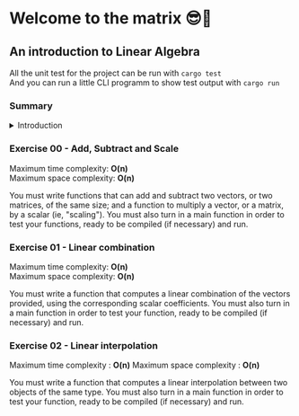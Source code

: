 # Welcome to the matrix 😎💊

## An introduction to Linear Algebra


All the unit test for the project can be run with `cargo test`  
And you can run a little CLI programm to show test output with `cargo run`


### Summary

<details>
<summary> Introduction </summary>

- [Exercise 00 - Add, Subtract and Scale](#ex00)
- [Exercise 01 - Linear combination](#ex01)
- [Exercise 02 - Linear interpolation](#ex02)
- [Exercise 03 - Dot product]()
- [Exercise 04 - Norm]()

</details>

###  <a name="ex00">Exercise 00 - Add, Subtract and Scale</a>

Maximum time complexity: **O(n)**  
Maximum space complexity: **O(n)**

You must write functions that can add and subtract two vectors, or two matrices, of the
same size; and a function to multiply a vector, or a matrix, by a scalar (ie, "scaling").
You must also turn in a main function in order to test your functions, ready to be
compiled (if necessary) and run.

### <a name="ex01">Exercise 01 - Linear combination</a>

Maximum time complexity: **O(n)**  
Maximum space complexity: **O(n)**

You must write a function that computes a linear combination of the vectors provided,
using the corresponding scalar coefficients.
You must also turn in a main function in order to test your function, ready to be
compiled (if necessary) and run.


### <a name="ex02">Exercise 02 - Linear interpolation</a>

Maximum time complexity : **O(n)**
Maximum space complexity : **O(n)**

You must write a function that computes a linear interpolation between two objects of the same type.
You must also turn in a main function in order to test your function, ready to be compiled (if necessary) and run.
